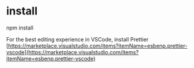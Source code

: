 # install

npm install

For the best editing experience in VSCode, install Prettier
[https://marketplace.visualstudio.com/items?itemName=esbenp.prettier-vscode](https://marketplace.visualstudio.com/items?itemName=esbenp.prettier-vscode)